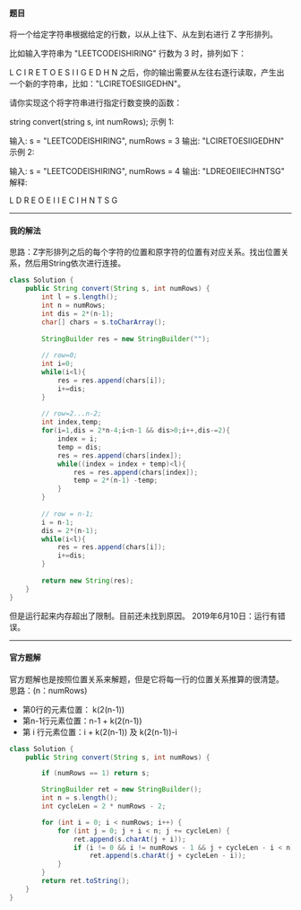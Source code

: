 #### 题目
将一个给定字符串根据给定的行数，以从上往下、从左到右进行 Z 字形排列。

比如输入字符串为 "LEETCODEISHIRING" 行数为 3 时，排列如下：

L   C   I   R
E T O E S I I G
E   D   H   N
之后，你的输出需要从左往右逐行读取，产生出一个新的字符串，比如："LCIRETOESIIGEDHN"。

请你实现这个将字符串进行指定行数变换的函数：

string convert(string s, int numRows);
示例 1:

输入: s = "LEETCODEISHIRING", numRows = 3
输出: "LCIRETOESIIGEDHN"
示例 2:

输入: s = "LEETCODEISHIRING", numRows = 4
输出: "LDREOEIIECIHNTSG"
解释:

L     D     R
E   O E   I I
E C   I H   N
T     S     G
***
#### 我的解法
思路：Z字形排列之后的每个字符的位置和原字符的位置有对应关系。找出位置关系，然后用String依次进行连接。
```java
class Solution {
    public String convert(String s, int numRows) {
        int l = s.length();
        int n = numRows;
        int dis = 2*(n-1);
        char[] chars = s.toCharArray();
        
        StringBuilder res = new StringBuilder("");
        
        // row=0;
        int i=0;
        while(i<l){
            res = res.append(chars[i]);
            i+=dis;
        }
        
        // row=2...n-2;
        int index,temp;
        for(i=1,dis = 2*n-4;i<n-1 && dis>0;i++,dis-=2){
            index = i;
            temp = dis;
            res = res.append(chars[index]);
            while((index = index + temp)<l){
                res = res.append(chars[index]);
                temp = 2*(n-1) -temp;
            }
        }
        
        // row = n-1;
        i = n-1;
        dis = 2*(n-1);
        while(i<l){
            res = res.append(chars[i]);
            i+=dis;
        }
        
        return new String(res);
    }
}
```
但是运行起来内存超出了限制。目前还未找到原因。
2019年6月10日：运行有错误。
***
#### 官方题解
官方题解也是按照位置关系来解题，但是它将每一行的位置关系推算的很清楚。
思路：(n：numRows)
* 第0行的元素位置： k(2(n-1)) 
* 第n-1行元素位置：n-1 + k(2(n-1))
* 第 i 行元素位置：i + k(2(n-1)) 及 k(2(n-1))-i 
```java
class Solution {
    public String convert(String s, int numRows) {

        if (numRows == 1) return s;

        StringBuilder ret = new StringBuilder();
        int n = s.length();
        int cycleLen = 2 * numRows - 2;

        for (int i = 0; i < numRows; i++) {
            for (int j = 0; j + i < n; j += cycleLen) {
                ret.append(s.charAt(j + i));
                if (i != 0 && i != numRows - 1 && j + cycleLen - i < n)
                    ret.append(s.charAt(j + cycleLen - i));
            }
        }
        return ret.toString();
    }
}
```
